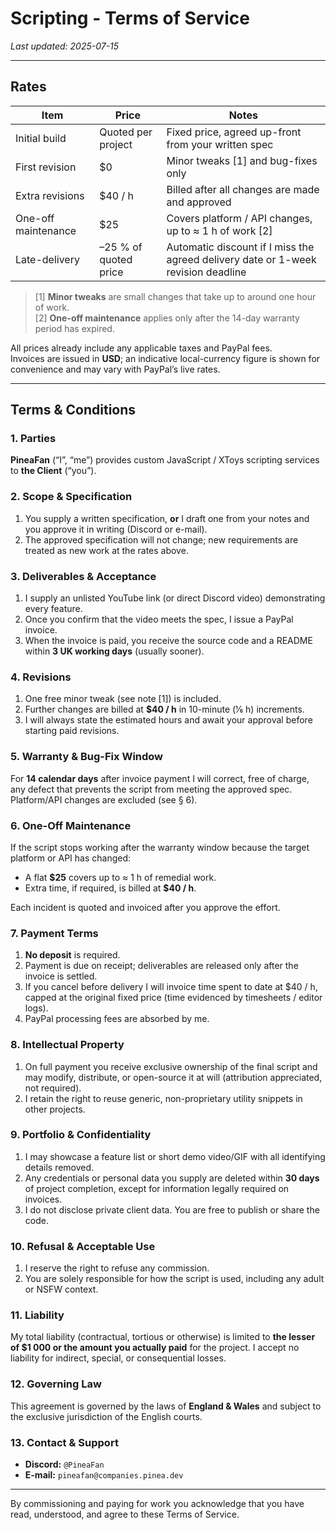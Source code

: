# Scripting - Terms of Service  
_Last updated: 2025-07-15_

---

## Rates

| Item                | Price                | Notes                                                                                      |
|---------------------|----------------------|--------------------------------------------------------------------------------------------|
| Initial build       | Quoted per project   | Fixed price, agreed up-front from your written spec                                        |
| First revision      | \$0                  | Minor tweaks [1] and bug-fixes only                                                        |
| Extra revisions     | \$40 / h             | Billed after all changes are made and approved                                             |
| One-off maintenance | \$25                 | Covers platform / API changes, up to ≈ 1 h of work [2]                                     |
| Late-delivery       | –25 % of quoted price| Automatic discount if I miss the agreed delivery date or 1-week revision deadline          |

> [1] **Minor tweaks** are small changes that take up to around one hour of work.  
> [2] **One-off maintenance** applies only after the 14-day warranty period has expired.

All prices already include any applicable taxes and PayPal fees.  
Invoices are issued in **USD**; an indicative local-currency figure is shown for convenience and may vary with PayPal’s live rates.

---

## Terms & Conditions

### 1. Parties
**PineaFan** (“I”, “me”) provides custom JavaScript / XToys scripting services to **the Client** (“you”).

### 2. Scope & Specification
1. You supply a written specification, **or** I draft one from your notes and you approve it in writing (Discord or e-mail).  
2. The approved specification will not change; new requirements are treated as new work at the rates above.

### 3. Deliverables & Acceptance
1. I supply an unlisted YouTube link (or direct Discord video) demonstrating every feature.  
2. Once you confirm that the video meets the spec, I issue a PayPal invoice.  
3. When the invoice is paid, you receive the source code and a README within **3 UK working days** (usually sooner).

### 4. Revisions
1. One free minor tweak (see note [1]) is included.  
2. Further changes are billed at **\$40 / h** in 10-minute (1⁄6 h) increments.  
3. I will always state the estimated hours and await your approval before starting paid revisions.

### 5. Warranty & Bug-Fix Window
For **14 calendar days** after invoice payment I will correct, free of charge, any defect that prevents the script from meeting the approved spec.  
Platform/API changes are excluded (see § 6).

### 6. One-Off Maintenance
If the script stops working after the warranty window because the target platform or API has changed:
* A flat **\$25** covers up to ≈ 1 h of remedial work.  
* Extra time, if required, is billed at **\$40 / h**.

Each incident is quoted and invoiced after you approve the effort.

### 7. Payment Terms
1. **No deposit** is required.  
2. Payment is due on receipt; deliverables are released only after the invoice is settled.  
3. If you cancel before delivery I will invoice time spent to date at \$40 / h, capped at the original fixed price (time evidenced by timesheets / editor logs).  
4. PayPal processing fees are absorbed by me.

### 8. Intellectual Property
1. On full payment you receive exclusive ownership of the final script and may modify, distribute, or open-source it at will (attribution appreciated, not required).  
2. I retain the right to reuse generic, non-proprietary utility snippets in other projects.

### 9. Portfolio & Confidentiality
1. I may showcase a feature list or short demo video/GIF with all identifying details removed.  
2. Any credentials or personal data you supply are deleted within **30 days** of project completion, except for information legally required on invoices.  
3. I do not disclose private client data. You are free to publish or share the code.

### 10. Refusal & Acceptable Use
1. I reserve the right to refuse any commission.  
2. You are solely responsible for how the script is used, including any adult or NSFW context.

### 11. Liability
My total liability (contractual, tortious or otherwise) is limited to **the lesser of \$1 000 or the amount you actually paid** for the project. I accept no liability for indirect, special, or consequential losses.

### 12. Governing Law
This agreement is governed by the laws of **England & Wales** and subject to the exclusive jurisdiction of the English courts.

### 13. Contact & Support
* **Discord:** `@PineaFan`  
* **E-mail:** `pineafan@companies.pinea.dev`  
---

By commissioning and paying for work you acknowledge that you have read, understood, and agree to these Terms of Service.
